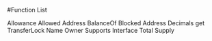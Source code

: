 #Function List


Allowance
Allowed Address
BalanceOf
Blocked Address
Decimals
get TransferLock
Name
Owner
Supports Interface
Total Supply
